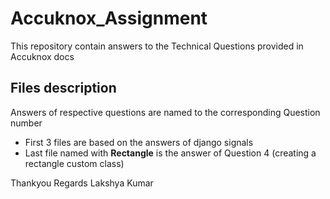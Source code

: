 # Accuknox_Assignment

This repository contain answers to the Technical Questions provided in Accuknox docs

## Files description
Answers of respective questions are named to the corresponding Question number
- First 3 files are based on the answers of django signals
- Last file named with **Rectangle** is the answer of Question 4 (creating a rectangle custom class)

Thankyou
Regards
Lakshya Kumar
